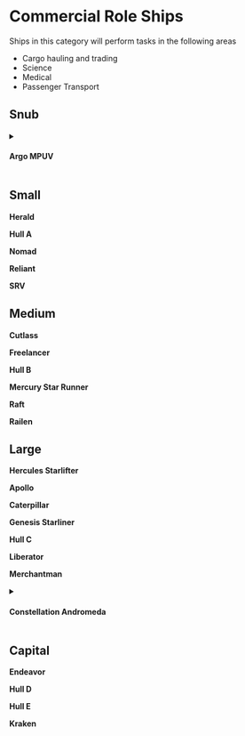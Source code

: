 # Commercial Role Ships
Ships in this category will perform tasks in the following areas
- Cargo hauling and trading
- Science
- Medical
- Passenger Transport

## Snub  
<details>
  <summary><h4>Argo MPUV<h4></summary>
  <br><strong>Size:</strong> Snub
  <br><strong>Tier:</strong> 1/3
  <br><strong>Speed:</strong> 12 <strong>Maneuverability:</strong> perfect (turn 0)
  <strong>QT Rating:</strong> - 
  <br><strong>AC:</strong> 12 <strong>TL:</strong> 12
  <br><strong>HP:</strong> 25 <strong>DT:</strong> - <strong>CT:</strong> 6
  <details>
    <summary><h5>Shields: Basilisk Bulwark</h5></summary>
    <br>Shield Points: 50 (forward 20, port 10, starboard 10, aft 10)
    <br>Regen: 2/min
    <br>PPU Load: 5
  </details>
<details>
      <summary><h5>Attack: None</h5></summary>
</details>
<br><strong>Ammo: 10
<br><strong>Powerplant:</strong> Juno Starwerk - 60 PPU
<br><strong>Quantum Drive:</strong> -  
<br><strong>Systems:</strong> - 
<br><strong>Expansion Bays:</strong> 1 used for Small Cargo or Small Personnel
<br><strong>Modifiers:</strong> - 
<br><h4>Crew</h4>
Minimum Crew: 1 Maximum Crew 1
</details>

## Small
Herald

Hull A

Nomad

Reliant

SRV

## Medium
Cutlass

Freelancer

Hull B

Mercury Star Runner

Raft

Railen


## Large
Hercules Starlifter

Apollo 

Caterpillar

Genesis Starliner

Hull C

Liberator

Merchantman

<details>
  <summary><h4>Constellation Andromeda<h4></summary>
  <br><strong>Size:</strong> Medium
  <br><strong>Tier:</strong> 5
  <br><strong>Speed:</strong> 8 <strong>Maneuverability:</strong> Poor (Turn 3)
  <strong>QT Rating:</strong> 2
  <br><strong>AC:</strong> 20 <strong>TL:</strong> 20
  <br><strong>HP:</strong> 85 <strong>DT:</strong> - <strong>CT:</strong> 17
  <details>
    <summary><h5>Shields: 5CA Akura</h5></summary>
    <br>Shield Points: 300 (forward 75, port 75, starboard 75, aft 75)
    <br>Regen: 16/min
    <br>PPU Load: 50
  </details>
  <details>
        <summary><h5>Attack(forward) 4x Rhino Repeater</h5></summary>
        <br>Damage: 3d4 x 10 each
        <br>Damage Type: Energy
        <br>Powered: 25 (100 total)
        <br>Range: Medium (10 hex)
  </details>
  <details>
        <summary><h5>Attack(turret) 2x M4A Cannon</h5></summary>
        <br>Damage: 6d8 each
        <br>Damage Type: Energy
        <br>Powered: 15 (30 total)
        <br>Range: Medium (10 hex)
  </details>
   <details>
        <summary><h5>Attack(turret) 2x M4A Cannon</h5></summary>
        <br>Damage: 6d8 each
        <br>Damage Type: Energy
        <br>Powered: 15 (30 total)
        <br>Range: Medium (10 hex)
  </details>
  <br><strong>Ammo: 25
  <br><strong>Powerplant:</strong> 2x Sakura Sun Daybreak - PPU -  220
  <br><strong>Quantum Drive:</strong> Civilian
  <br><strong>Systems:</strong>  basic computer, basic long-range sensors, crew quarters (common), mk 5 armor, mk 6 defenses; 
  <br><strong>Expansion Bays:</strong> Cargo holds(5)
  <br><strong>Modifiers:</strong> Modifiers –2 Computers (sensors only), +2 Piloting; Complement 1 (minimum 1, maximum 20)
  <br><strong>Complement:</strong> 1 Maximum Crew 4
  <br><h4>Crew</h4>
  <br>Captain - Computers 7
  <br>Engineering - Computers +9
  <br>Gunnery +3
  <br>Piloting +6
</details>


## Capital
Endeavor 

Hull D

Hull E

Kraken